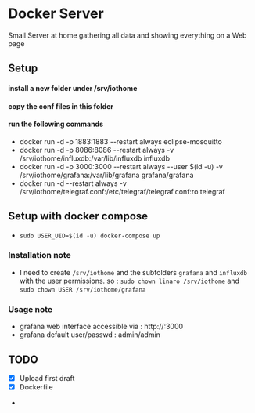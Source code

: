 # Docker Server

Small Server at home gathering all data and showing everything on a Web page

## Setup

#### install a new folder under /srv/iothome

#### copy the conf files in this folder

#### run the following commands

- docker run -d -p 1883:1883 --restart always eclipse-mosquitto
- docker run -d -p 8086:8086 --restart always -v /srv/iothome/influxdb:/var/lib/influxdb influxdb
- docker run -d -p 3000:3000 --restart always --user $(id -u) -v /srv/iothome/grafana:/var/lib/grafana grafana/grafana
- docker run -d --restart always -v /srv/iothome/telegraf.conf:/etc/telegraf/telegraf.conf:ro telegraf

## Setup with docker compose 

- `sudo USER_UID=$(id -u) docker-compose up`

### Installation note

- I need to create `/srv/iothome` and the subfolders `grafana` and `influxdb` with the user permissions. 
so : `sudo chown linaro /srv/iothome` and `sudo chown USER /srv/iothome/grafana`

### Usage note

- grafana web interface accessible via : http://<ip-address>:3000
- grafana default user/passwd : admin/admin

## TODO
- [x] Upload first draft
- [x] Dockerfile
- 
